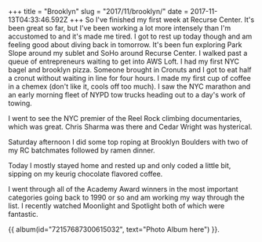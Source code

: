 +++
title = "Brooklyn"
slug = "2017/11/brooklyn/"
date = 2017-11-13T04:33:46.592Z
+++
So I've finished my first week at Recurse Center. It's been great so far, but I've been working a lot more intensely than I'm accustomed to and it's made me tired. I got to rest up today though and am feeling good about diving back in tomorrow. It's been fun exploring Park Slope around my sublet and SoHo around Recurse Center. I walked past a queue of entrepreneurs waiting to get into AWS Loft. I had my first NYC bagel and brooklyn pizza. Someone brought in Cronuts and I got to eat half a cronut without waiting in line for four hours. I made my first cup of coffee in a chemex (don't like it, cools off too much). I saw the NYC marathon and an early morning fleet of NYPD tow trucks heading out to a day's work of towing.

I went to see the NYC premier of the Reel Rock climbing documentaries, which was great. Chris Sharma was there and Cedar Wright was hysterical.

Saturday afternoon I did some top roping at Brooklyn Boulders with two of my RC batchmates followed by ramen dinner.

Today I mostly stayed home and rested up and only coded a little bit, sipping on my keurig chocolate flavored coffee.

I went through all of the Academy Award winners in the most important categories going back to 1990 or so and am working my way through the list. I recently watched Moonlight and Spotlight both of which were fantastic.

{{ album(id="72157687300615032", text="Photo Album here") }}.

